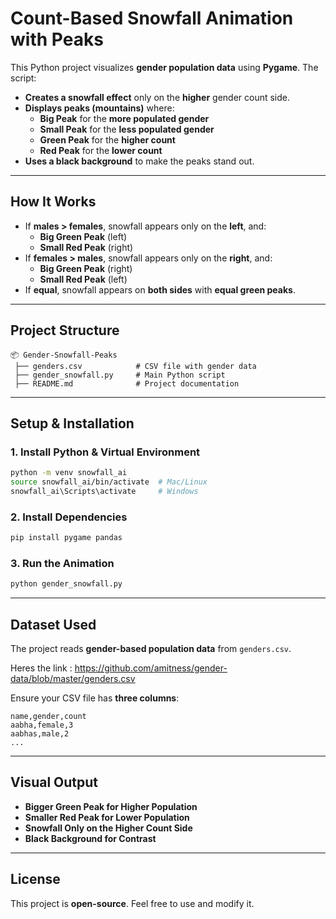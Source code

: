 # **Count-Based Snowfall Animation with Peaks**  

This Python project visualizes **gender population data** using **Pygame**. The script:  
- **Creates a snowfall effect** only on the **higher** gender count side.  
- **Displays peaks (mountains)** where:
  - **Big Peak** for the **more populated gender**  
  - **Small Peak** for the **less populated gender**  
  - **Green Peak** for the **higher count**  
  - **Red Peak** for the **lower count**  
- **Uses a black background** to make the peaks stand out.

---

## **How It Works**
- If **males > females**, snowfall appears only on the **left**, and:
  - **Big Green Peak** (left)  
  - **Small Red Peak** (right)  
- If **females > males**, snowfall appears only on the **right**, and:
  - **Big Green Peak** (right)  
  - **Small Red Peak** (left)  
- If **equal**, snowfall appears on **both sides** with **equal green peaks**.

---

## **Project Structure**
```
📦 Gender-Snowfall-Peaks
 ├── genders.csv            # CSV file with gender data
 ├── gender_snowfall.py     # Main Python script
 ├── README.md              # Project documentation
```

---

## **Setup & Installation**
### **1. Install Python & Virtual Environment**
```bash
python -m venv snowfall_ai
source snowfall_ai/bin/activate  # Mac/Linux
snowfall_ai\Scripts\activate     # Windows
```

### **2. Install Dependencies**
```bash
pip install pygame pandas
```

### **3. Run the Animation**
```bash
python gender_snowfall.py
```

---

## **Dataset Used**
The project reads **gender-based population data** from `genders.csv`.


Heres the link : https://github.com/amitness/gender-data/blob/master/genders.csv 


Ensure your CSV file has **three columns**:  
```csv
name,gender,count
aabha,female,3
aabhas,male,2
...
```

---

## **Visual Output**
- **Bigger Green Peak for Higher Population**  
- **Smaller Red Peak for Lower Population**  
- **Snowfall Only on the Higher Count Side**  
- **Black Background for Contrast**  

---

## **License**
This project is **open-source**. Feel free to use and modify it.

